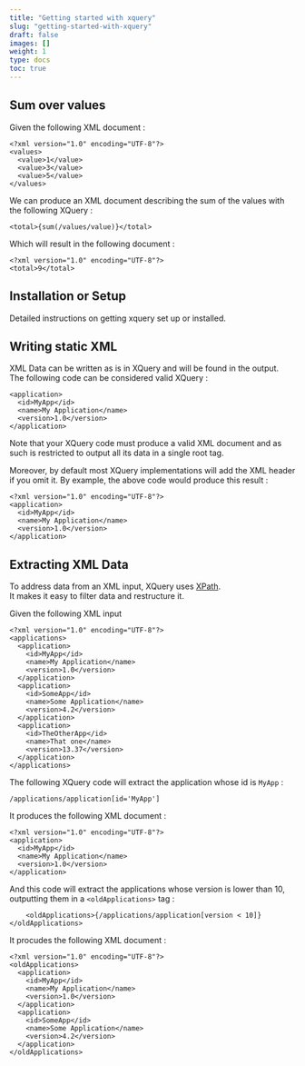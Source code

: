 ```yaml
---
title: "Getting started with xquery"
slug: "getting-started-with-xquery"
draft: false
images: []
weight: 1
type: docs
toc: true
---
```


## Sum over values
Given the following XML document :

    <?xml version="1.0" encoding="UTF-8"?>
    <values>
      <value>1</value>
      <value>3</value>
      <value>5</value>
    </values>

We can produce an XML document describing the sum of the values with the following XQuery :

    <total>{sum(/values/value)}</total>

Which will result in the following document :

    <?xml version="1.0" encoding="UTF-8"?>
    <total>9</total>

## Installation or Setup
Detailed instructions on getting xquery set up or installed.

## Writing static XML
XML Data can be written as is in XQuery and will be found in the output.  
The following code can be considered valid XQuery :

    <application>
      <id>MyApp</id>
      <name>My Application</name>
      <version>1.0</version>
    </application>

Note that your XQuery code must produce a valid XML document and as such is restricted to output all its data in a single root tag.

Moreover, by default most XQuery implementations will add the XML header if you omit it. By example, the above code would produce this result :

    <?xml version="1.0" encoding="UTF-8"?>
    <application>
      <id>MyApp</id>
      <name>My Application</name>
      <version>1.0</version>
    </application>

## Extracting XML Data
To address data from an XML input, XQuery uses [XPath](https://www.wikiod.com/xpath).  
It makes it easy to filter data and restructure it.

Given the following XML input

    <?xml version="1.0" encoding="UTF-8"?>
    <applications>
      <application>
        <id>MyApp</id>
        <name>My Application</name>
        <version>1.0</version>
      </application>
      <application>
        <id>SomeApp</id>
        <name>Some Application</name>
        <version>4.2</version>
      </application>
      <application>
        <id>TheOtherApp</id>
        <name>That one</name>
        <version>13.37</version>
      </application>
    </applications>    

The following XQuery code will extract the application whose id is `MyApp` :

    /applications/application[id='MyApp']

It produces the following XML document :

    <?xml version="1.0" encoding="UTF-8"?>
    <application>
      <id>MyApp</id>
      <name>My Application</name>
      <version>1.0</version>
    </application>
   
And this code will extract the applications whose version is lower than 10, outputting them in a `<oldApplications>` tag :

        <oldApplications>{/applications/application[version < 10]}</oldApplications> 

It procudes the following XML document :

    <?xml version="1.0" encoding="UTF-8"?>
    <oldApplications>
      <application>
        <id>MyApp</id>
        <name>My Application</name>
        <version>1.0</version>
      </application>
      <application>
        <id>SomeApp</id>
        <name>Some Application</name>
        <version>4.2</version>
      </application>
    </oldApplications>   

